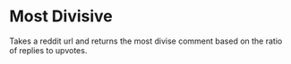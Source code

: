 # Most Divisive
Takes a reddit url and returns the most divise comment based on the ratio of replies to upvotes.
